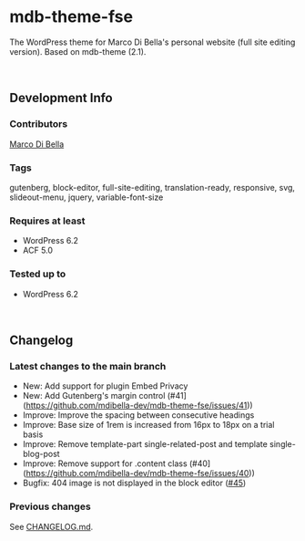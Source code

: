 # mdb-theme-fse
The WordPress theme for Marco Di Bella's personal website (full site editing version). Based on mdb-theme (2.1).

<br>

## Development Info

### Contributors
[Marco Di Bella](https://github.com/mdibella-dev)

### Tags
gutenberg, block-editor, full-site-editing, translation-ready, responsive, svg, slideout-menu, jquery, variable-font-size

### Requires at least

* WordPress 6.2
* ACF 5.0

### Tested up to

* WordPress 6.2

<br>

## Changelog

### Latest changes to the main branch

* New: Add support for plugin Embed Privacy
* New: Add Gutenberg's margin control (#41](https://github.com/mdibella-dev/mdb-theme-fse/issues/41))
* Improve: Improve the spacing between consecutive headings
* Improve: Base size of 1rem is increased from 16px to 18px on a trial basis
* Improve: Remove template-part single-related-post and template single-blog-post
* Improve: Remove support for .content class (#40](https://github.com/mdibella-dev/mdb-theme-fse/issues/40))
* Bugfix: 404 image is not displayed in the block editor ([#45](https://github.com/mdibella-dev/mdb-theme-fse/issues/45))


### Previous changes

See [CHANGELOG.md](https://github.com/mdibella-dev/mdb-theme-fse/blob/main/CHANGELOG.md).
